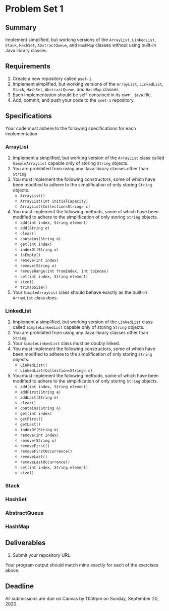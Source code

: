 # Problem Set 1

## **Summary**

Implement simplified, but working versions of the `ArrayList`, `LinkedList`, `Stack`, `HashSet`, `AbstractQueue`, and `HashMap` classes without using built-in Java library classes.

## Requirements

1. Create a new repository called `pset-1`.
2. Implement simplified, but working versions of the `ArrayList`, `LinkedList`, `Stack`, `HashSet`, `AbstractQueue`, and `HashMap` classes
3. Each implementation should be self-contained in its own `.java` file.
4. Add, commit, and push your code to the `pset-1` repository.

## Specifications

Your code must adhere to the following specifications for each implementation.

### ArrayList

1. Implement a simplified, but working version of the `ArrayList` class called `SimpleArrayList` capable only of storing `String` objects.
2. You are prohibited from using any Java library classes other than `String`.
3. You must implement the following constructors, some of which have been modified to adhere to the simplification of only storing `String` objects.
   * `ArrayList()`
   * `ArrayList(int initialCapacity)`
   * `ArrayList(Collection<String> c)`
4. You must implement the following methods, some of which have been modified to adhere to the simplification of only storing `String` objects.
   * `add(int index, String element)`
   * `add(String e)`
   * `clear()`
   * `contains(String o)`
   * `get(int index)`
   * `indexOf(String o)`
   * `isEmpty()`
   * `remove(int index)`
   * `remove(String o)`
   * `removeRange(int fromIndex, int toIndex)`
   * `set(int index, String element)`
   * `size()`
   * `trimToSize()`
5. Your `SimpleArrayList` class should behave exactly as the built-in `ArrayList` class does.

### LinkedList

1. Implement a simplified, but working version of the `LinkedList` class called `SimpleLinkedList` capable only of storing `String` objects.
2. You are prohibited from using any Java library classes other than `String`.
3. Your `SimpleLinkedList` class must be doubly linked.
4. You must implement the following constructors, some of which have been modified to adhere to the simplification of only storing `String` objects.
   * `LinkedList()`
   * `LinkedList(Collection<String> c)`
5. You must implement the following methods, some of which have been modified to adhere to the simplification of only storing `String` objects.
   * `add(int index, String element)`
   * `addFirst(String e)`
   * `addLast(String e)`
   * `clear()`
   * `contains(String o)`
   * `get(int index)`
   * `getFirst()`
   * `getLast()`
   * `indexOf(String o)`
   * `remove(int index)`
   * `remove(String o)`
   * `removeFirst()`
   * `removeFirstOccurrence()`
   * `removeLast()`
   * `removeLastOccurrence()`
   * `set(int index, String element)`
   * `size()`

### Stack



### HashSet



### AbstractQueue



### HashMap

## Deliverables

1. Submit your repository URL.

Your program output should match mine exactly for each of the exercises above.

## Deadline

All submissions are due on Canvas by 11:59pm on Sunday, September 20, 2020.

